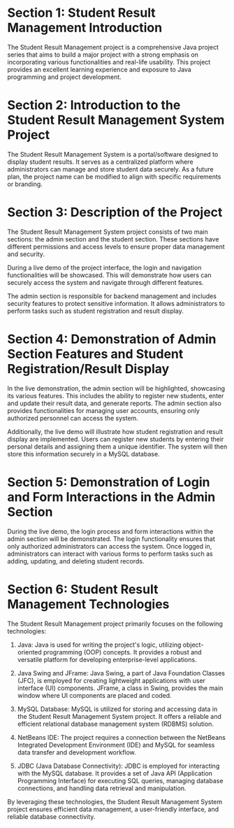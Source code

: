 
# Section 1: Student Result Management Introduction

The Student Result Management project is a comprehensive Java project series that aims to build a major project with a strong emphasis on incorporating various functionalities and real-life usability. This project provides an excellent learning experience and exposure to Java programming and project development. 

# Section 2: Introduction to the Student Result Management System Project

The Student Result Management System is a portal/software designed to display student results. It serves as a centralized platform where administrators can manage and store student data securely. As a future plan, the project name can be modified to align with specific requirements or branding.

# Section 3: Description of the Project

The Student Result Management System project consists of two main sections: the admin section and the student section. These sections have different permissions and access levels to ensure proper data management and security.

During a live demo of the project interface, the login and navigation functionalities will be showcased. This will demonstrate how users can securely access the system and navigate through different features.

The admin section is responsible for backend management and includes security features to protect sensitive information. It allows administrators to perform tasks such as student registration and result display. 

# Section 4: Demonstration of Admin Section Features and Student Registration/Result Display

In the live demonstration, the admin section will be highlighted, showcasing its various features. This includes the ability to register new students, enter and update their result data, and generate reports. The admin section also provides functionalities for managing user accounts, ensuring only authorized personnel can access the system.

Additionally, the live demo will illustrate how student registration and result display are implemented. Users can register new students by entering their personal details and assigning them a unique identifier. The system will then store this information securely in a MySQL database.

# Section 5: Demonstration of Login and Form Interactions in the Admin Section

During the live demo, the login process and form interactions within the admin section will be demonstrated. The login functionality ensures that only authorized administrators can access the system. Once logged in, administrators can interact with various forms to perform tasks such as adding, updating, and deleting student records.

# Section 6: Student Result Management Technologies

The Student Result Management project primarily focuses on the following technologies:

1. Java: Java is used for writing the project's logic, utilizing object-oriented programming (OOP) concepts. It provides a robust and versatile platform for developing enterprise-level applications.

2. Java Swing and JFrame: Java Swing, a part of Java Foundation Classes (JFC), is employed for creating lightweight applications with user interface (UI) components. JFrame, a class in Swing, provides the main window where UI components are placed and coded.

3. MySQL Database: MySQL is utilized for storing and accessing data in the Student Result Management System project. It offers a reliable and efficient relational database management system (RDBMS) solution.

4. NetBeans IDE: The project requires a connection between the NetBeans Integrated Development Environment (IDE) and MySQL for seamless data transfer and development workflow.

5. JDBC (Java Database Connectivity): JDBC is employed for interacting with the MySQL database. It provides a set of Java API (Application Programming Interface) for executing SQL queries, managing database connections, and handling data retrieval and manipulation.

By leveraging these technologies, the Student Result Management System project ensures efficient data management, a user-friendly interface, and reliable database connectivity.
